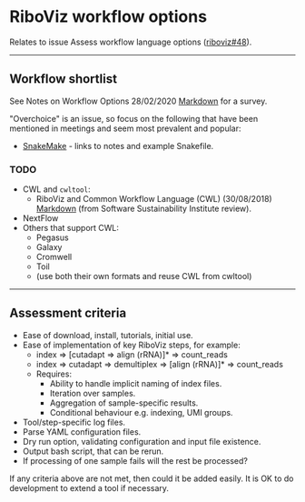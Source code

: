 # RiboViz workflow options

Relates to issue Assess workflow language options ([riboviz#48](https://github.com/riboviz/RiboViz/issues/48)).

---

## Workflow shortlist

See Notes on Workflow Options 28/02/2020 [Markdown](./workflows-202002.md) for a survey.

"Overchoice" is an issue, so focus on the following that have been mentioned in meetings and seem most prevalent and popular:

* [SnakeMake](./snakemake/README.md) - links to notes and example Snakefile.

### TODO

* CWL and `cwltool`:
  - RiboViz and Common Workflow Language (CWL) (30/08/2018) [Markdown](./SsiRiboVizCwl-201808.md) (from Software Sustainability Institute review).
* NextFlow
* Others that support CWL:
  - Pegasus
  - Galaxy
  - Cromwell
  - Toil
  - (use both their own formats and reuse CWL from cwltool)

---

## Assessment criteria

* Ease of download, install, tutorials, initial use.
* Ease of implementation of key RiboViz steps, for example:
  - index => [cutadapt => align (rRNA)]* => count_reads
  - index => cutadapt => demultiplex => [align (rRNA)]* => count_reads
  - Requires:
    - Ability to handle implicit naming of index files.
    - Iteration over samples.
    - Aggregation of sample-specific results.
    - Conditional behaviour e.g. indexing, UMI groups.
* Tool/step-specific log files.
* Parse YAML configuration files.
* Dry run option, validating configuration and input file existence.
* Output bash script, that can be rerun.
* If processing of one sample fails will the rest be processed?

If any criteria above are not met, then could it be added easily. It is OK to do development to extend a tool if necessary.

